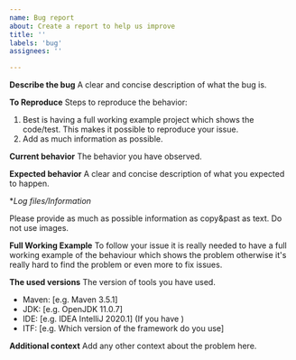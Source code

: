```yaml
---
name: Bug report
about: Create a report to help us improve
title: ''
labels: 'bug'
assignees: ''

---
```


**Describe the bug**
A clear and concise description of what the bug is.

**To Reproduce**
Steps to reproduce the behavior:

1. Best is having a full working example project which shows the code/test. This makes it possible
   to reproduce your issue.
2. Add as much information as possible.

**Current behavior**
The behavior you have observed.

**Expected behavior**
A clear and concise description of what you expected to happen.

**Log files/Information*

Please provide as much as possible information as copy&past as text.
Do not use images.


**Full Working Example**
To follow your issue it is really needed to have a full working example
of the behaviour which shows the problem otherwise it's really hard to
find the problem or even more to fix issues.
 
**The used versions**
The version of tools you have used.

 - Maven: [e.g. Maven 3.5.1]
 - JDK: [e.g. OpenJDK 11.0.7]
 - IDE: [e.g. IDEA IntelliJ 2020.1] (If you have )
 - ITF: [e.g. Which version of the framework do you use]

**Additional context**
Add any other context about the problem here.

